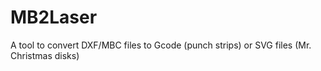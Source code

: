 # MB2Laser
A tool to convert DXF/MBC files to Gcode (punch strips) or SVG files (Mr. Christmas disks)
